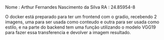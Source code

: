 Nome : Arthur Fernandes Nascimento da Silva RA : 24.85954-8

O docker está preparado para ter um frontend com o gradio, recebendo 2 imagens, uma para ser usada como conteudo e outra para ser usada como estilo, e na parte do backend tem uma função utilizando o modelo VGG19 para fazer essa transferencia e devolver a imagem resultado.
